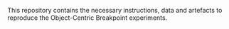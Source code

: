 This repository contains the necessary instructions, data and artefacts to reproduce the Object-Centric Breakpoint experiments. 